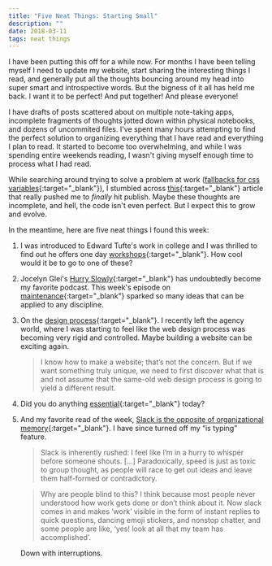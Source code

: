 ```yaml
---
title: "Five Neat Things: Starting Small"
description: ""
date: 2018-03-11
tags: neat things
---
```


I have been putting this off for a while now. For months I have been telling myself I need to update my website, start sharing the interesting things I read, and generally put all the thoughts bouncing around my head into super smart and introspective words. But the bigness of it all has held me back. I want it to be perfect! And put together! And please everyone!

I have drafts of posts scattered about on multiple note-taking apps, incomplete fragments of thoughts jotted down within physical notebooks, and dozens of uncommited files. I've spent many hours attempting to find the perfect solution to organizing everything that I have read and everything I plan to read. It started to become too overwhelming, and while I was spending entire weekends reading, I wasn't giving myself enough time to process what I had read.

While searching around trying to solve a problem at work ([fallbacks for css variables](https://vgpena.github.io/winning-with-css-variables/){:target="_blank"}), I stumbled across [this](https://vgpena.github.io/good-is-better-than-perfect/){:target="_blank"} article that really pushed me to _finally_ hit publish. Maybe these thoughts are incomplete, and hell, the code isn't even perfect. But I expect this to grow and evolve.

In the meantime, here are five neat things I found this week:

1. I was introduced to Edward Tufte's work in college and I was thrilled to find out he offers one day [workshops](https://www.edwardtufte.com/tufte/courses){:target="_blank"}. How cool would it be to go to one of these?
2. Jocelyn Glei's [Hurry Slowly](http://hurryslowly.co/){:target="_blank"} has undoubtedly become my favorite podcast. This week's episode on [maintenance](http://hurryslowly.co/020-jocelyn-k-glei){:target="_blank"} sparked so many ideas that can be applied to any discipline.
3. On the [design process](https://medium.com/@pnowelldesign/different-design-process-different-result-aec654c1f91c){:target="_blank"}. I recently left the agency world, where I was starting to feel like the web design process was becoming very rigid and controlled. Maybe building a website can be exciting again.
   > I know how to make a website; that’s not the concern. But if we want something truly unique, we need to first discover what that is and not assume that the same-old web design process is going to yield a different result.

4. Did you do anything [essential](https://www.fs.blog/2013/10/what-you-do-today-is-not-essential/){:target="_blank"} today?

5. And my favorite read of the week, [Slack is the opposite of organizational memory](https://abe-winter.github.io/plea's/help/2018/02/11/slack.html){:target="_blank"}. I have since turned off my “is typing” feature.
   > Slack is inherently rushed: I feel like I’m in a hurry to whisper before someone shouts. [...] Paradoxically, speed is just as toxic to group thought, as people will race to get out ideas and leave them half-formed or contradictory.

   > Why are people blind to this? I think because most people never understood how work gets done or don’t think about it. Now slack comes in and makes ‘work’ visible in the form of instant replies to quick questions, dancing emoji stickers, and nonstop chatter, and some people are like, ‘yes! look at all that my team has accomplished’.

   Down with interruptions.
